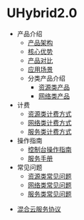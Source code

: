 # UHybrid2.0


* 产品介绍
  * [产品架构](/uhybrid2.0/introduction/product_architecture)
  * [核心优势](/uhybrid2.0/introduction/core_advantages)
  * [产品对比](/uhybrid2.0/introduction/contrast)
  * [应用场景](/uhybrid2.0/introduction/case)
  * 分类产品介绍
    * [资源类产品](/uhybrid2.0/introduction/product_classify_int/resource_int)
    * [网络类产品](/uhybrid2.0/introduction/product_classify_int/network_int)
* 计费
  * [资源类计费方式](/uhybrid2.0/fees/resource_fees)
  * [网络类计费方式](/uhybrid2.0/fees/network_fees)
  * [服务类计费方式](/uhybrid2.0/fees/service_fees)
* 操作指南
  * [控制台操作指南](/uhybrid2.0/operation_manual/console_om)
  * [服务手册](/uhybrid2.0/operation_manual/service_om)
* 常见问题
  * [资源类常见问题](/uhybrid2.0/q&a/resource_q&a)
  * [网络类常见问题](/uhybrid2.0/q&a/network_q&a)
  * [服务类常见问题](/uhybrid2.0/q&a/service_q&a)

- [混合云服务协议](/uhybrid2.0/service_protocol)
